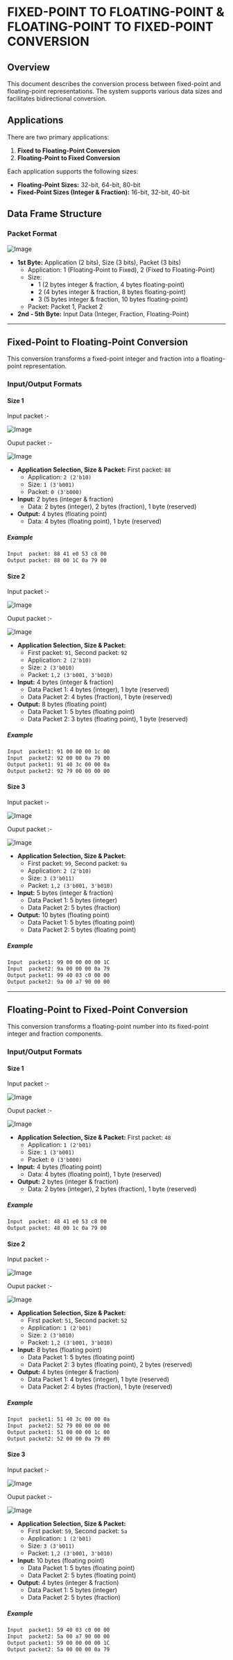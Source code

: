 # FIXED-POINT TO FLOATING-POINT & FLOATING-POINT TO FIXED-POINT CONVERSION

## Overview
This document describes the conversion process between fixed-point and floating-point representations. The system supports various data sizes and facilitates bidirectional conversion.

## Applications
There are two primary applications:
1. **Fixed to Floating-Point Conversion**
2. **Floating-Point to Fixed Conversion**

Each application supports the following sizes:
- **Floating-Point Sizes:** 32-bit, 64-bit, 80-bit
- **Fixed-Point Sizes (Integer & Fraction):** 16-bit, 32-bit, 40-bit

## Data Frame Structure

### Packet Format

![Image](https://github.com/user-attachments/assets/0a881d9f-c4c1-47dd-b954-d14562d0f94e)

- **1st Byte:** Application (2 bits), Size (3 bits), Packet (3 bits)
  - Application: 1 (Floating-Point to Fixed), 2 (Fixed to Floating-Point)
  - Size:  
    - 1 (2 bytes integer & fraction, 4 bytes floating-point)
    - 2 (4 bytes integer & fraction, 8 bytes floating-point)
    - 3 (5 bytes integer & fraction, 10 bytes floating-point)
  - Packet: Packet 1, Packet 2
- **2nd - 5th Byte:** Input Data (Integer, Fraction, Floating-Point)

---

## Fixed-Point to Floating-Point Conversion
This conversion transforms a fixed-point integer and fraction into a floating-point representation.

### Input/Output Formats

#### **Size 1**

   Input packet :-
   
   ![Image](https://github.com/user-attachments/assets/3c45c899-25f4-4b22-9021-b347b3b38900)

   Ouput packet :-

   ![Image](https://github.com/user-attachments/assets/b52aaf41-128e-44d1-88ee-c19f7261c2d3)

- **Application Selection, Size & Packet:** First packet: `88`
  - Application: `2 (2'b10)`
  - Size: `1 (3'b001)`
  - Packet: `0 (3'b000)`
- **Input:** 2 bytes (integer & fraction)
  - Data: 2 bytes (integer), 2 bytes (fraction), 1 byte (reserved)
- **Output:** 4 bytes (floating point)
  - Data: 4 bytes (floating point), 1 byte (reserved)

  
##### Example
```sh
Input  packet: 88 41 e0 53 c8 00
Output packet: 88 00 1C 0a 79 00
```

#### **Size 2**

   Input packet :-

   ![Image](https://github.com/user-attachments/assets/bdc8e910-47da-40d3-8c82-9ce5f4a51ab9)

   Ouput packet :-

   ![Image](https://github.com/user-attachments/assets/6c40116e-fed5-43fb-822b-e1f6564fbf3a)

- **Application Selection, Size & Packet:**
  - First packet: `91`, Second packet: `92`
  - Application: `2 (2'b10)`
  - Size: `2 (3'b010)`
  - Packet: `1,2 (3'b001, 3'b010)`
- **Input:** 4 bytes (integer & fraction)
  - Data Packet 1: 4 bytes (integer), 1 byte (reserved)
  - Data Packet 2: 4 bytes (fraction), 1 byte (reserved)
- **Output:** 8 bytes (floating point)
  - Data Packet 1: 5 bytes (floating point)
  - Data Packet 2: 3 bytes (floating point), 1 byte (reserved)
  
##### Example
```sh
Input  packet1: 91 00 00 00 1c 00
Input  packet2: 92 00 00 0a 79 00
Output packet1: 91 40 3c 00 00 0a
Output packet2: 92 79 00 00 00 00
```

#### **Size 3**

   Input packet :-
   
   ![Image](https://github.com/user-attachments/assets/0383cc85-d567-450d-93b6-fed7c8b14b1c)

   Ouput packet :-

   ![Image](https://github.com/user-attachments/assets/976e29c7-f8a8-478b-ae63-42a03b1df3b5)

- **Application Selection, Size & Packet:**
  - First packet: `99`, Second packet: `9a`
  - Application: `2 (2'b10)`
  - Size: `3 (3'b011)`
  - Packet: `1,2 (3'b001, 3'b010)`
- **Input:** 5 bytes (integer & fraction)
  - Data Packet 1: 5 bytes (integer)
  - Data Packet 2: 5 bytes (fraction)
- **Output:** 10 bytes (floating point)
  - Data Packet 1: 5 bytes (floating point)
  - Data Packet 2: 5 bytes (floating point)

##### Example
```sh
Input  packet1: 99 00 00 00 00 1C
Input  packet2: 9a 00 00 00 0a 79
Output packet1: 99 40 03 c0 00 00
Output packet2: 9a 00 a7 90 00 00
```

---

## Floating-Point to Fixed-Point Conversion
This conversion transforms a floating-point number into its fixed-point integer and fraction components.

### Input/Output Formats

#### **Size 1**
    
   Input packet :-
   
   ![Image](https://github.com/user-attachments/assets/b52aaf41-128e-44d1-88ee-c19f7261c2d3)

   Ouput packet :-

   ![Image](https://github.com/user-attachments/assets/3c45c899-25f4-4b22-9021-b347b3b38900)
    
- **Application Selection, Size & Packet:** First packet: `48`
  - Application: `1 (2'b01)`
  - Size: `1 (3'b001)`
  - Packet: `0 (3'b000)`
- **Input:** 4 bytes (floating point)
  - Data: 4 bytes (floating point), 1 byte (reserved)
- **Output:** 2 bytes (integer & fraction)
  - Data: 2 bytes (integer), 2 bytes (fraction), 1 byte (reserved)

##### Example
```sh
Input  packet: 48 41 e0 53 c8 00
Output packet: 48 00 1c 0a 79 00
```

#### **Size 2**
    
   Input packet :-
   
   ![Image](https://github.com/user-attachments/assets/6c40116e-fed5-43fb-822b-e1f6564fbf3a)

   Ouput packet :-

   ![Image](https://github.com/user-attachments/assets/bdc8e910-47da-40d3-8c82-9ce5f4a51ab9)
    
- **Application Selection, Size & Packet:**
  - First packet: `51`, Second packet: `52`
  - Application: `1 (2'b01)`
  - Size: `2 (3'b010)`
  - Packet: `1,2 (3'b001, 3'b010)`
- **Input:** 8 bytes (floating point)
  - Data Packet 1: 5 bytes (floating point)
  - Data Packet 2: 3 bytes (floating point), 2 bytes (reserved)
- **Output:** 4 bytes (integer & fraction)
  - Data Packet 1: 4 bytes (integer), 1 byte (reserved)
  - Data Packet 2: 4 bytes (fraction), 1 byte (reserved)

##### Example
```sh
Input  packet1: 51 40 3c 00 00 0a
Input  packet2: 52 79 00 00 00 00
Output packet1: 51 00 00 00 1c 00
Output packet2: 52 00 00 0a 79 00
```

#### **Size 3**

   Input packet :-
   
   ![Image](https://github.com/user-attachments/assets/976e29c7-f8a8-478b-ae63-42a03b1df3b5)
   
   Ouput packet :-

   ![Image](https://github.com/user-attachments/assets/0383cc85-d567-450d-93b6-fed7c8b14b1c)

- **Application Selection, Size & Packet:**
  - First packet: `59`, Second packet: `5a`
  - Application: `1 (2'b01)`
  - Size: `3 (3'b011)`
  - Packet: `1,2 (3'b001, 3'b010)`
- **Input:** 10 bytes (floating point)
  - Data Packet 1: 5 bytes (floating point)
  - Data Packet 2: 5 bytes (floating point)
- **Output:** 4 bytes (integer & fraction)
  - Data Packet 1: 5 bytes (integer)
  - Data Packet 2: 5 bytes (fraction)

##### Example
```sh
Input  packet1: 59 40 03 c0 00 00
Input  packet2: 5a 00 a7 90 00 00
Output packet1: 59 00 00 00 00 1C
Output packet2: 5a 00 00 00 0a 79
```


